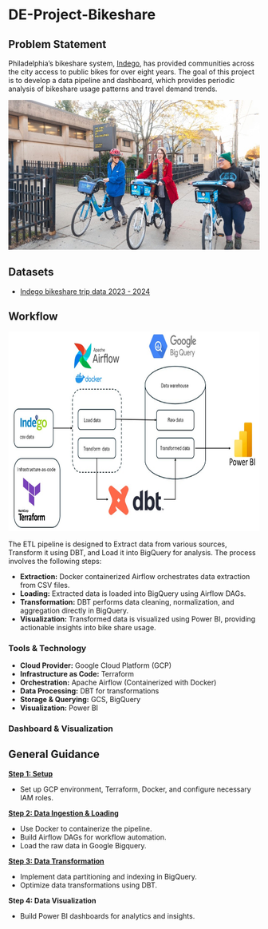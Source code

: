# DE-Project-Bikeshare

## Problem Statement

Philadelphia’s bikeshare system, [Indego](https://www.rideindego.com/), has provided communities across the city access to public bikes for over eight years. The goal of this project is to develop a data pipeline and dashboard, which provides periodic analysis of bikeshare usage patterns and travel demand trends.

<img src="Figures/indego.jpg" alt="Indego" height="300" width="600">

## Datasets

-  [Indego bikeshare trip data 2023 - 2024](https://www.rideindego.com/about/data/)

## Workflow

<img src="Figures/workflow.jpg" alt="wf" height="400" width="800">

The ETL pipeline is designed to Extract data from various sources, Transform it using DBT, and Load it into BigQuery for analysis. The process involves the following steps:
- **Extraction:** Docker containerized Airflow orchestrates data extraction from CSV files.
- **Loading:** Extracted data is loaded into BigQuery using Airflow DAGs.
- **Transformation:** DBT performs data cleaning, normalization, and aggregation directly in BigQuery.
- **Visualization:** Transformed data is visualized using Power BI, providing actionable insights into bike share usage.


### Tools & Technology

- **Cloud Provider:** Google Cloud Platform (GCP)
- **Infrastructure as Code:** Terraform
- **Orchestration:** Apache Airflow (Containerized with Docker)
- **Data Processing:** DBT for transformations
- **Storage & Querying:** GCS, BigQuery
- **Visualization:** Power BI

### Dashboard & Visualization

## General Guidance

[**Step 1: Setup**](https://github.com/Anran0716/DE-Project-Bikeshare/tree/main/Terraform)

- Set up GCP environment, Terraform, Docker, and configure necessary IAM roles.

[**Step 2: Data Ingestion & Loading**](https://github.com/Anran0716/DE-Project-Bikeshare/tree/main/Airflow)

- Use Docker to containerize the pipeline. 
- Build Airflow DAGs for workflow automation.
- Load the raw data in Google Bigquery. 

[**Step 3: Data Transformation**](https://github.com/Anran0716/DE-Project-Bikeshare/tree/main/DBT)

- Implement data partitioning and indexing in BigQuery.
- Optimize data transformations using DBT.

**Step 4: Data Visualization**

- Build Power BI dashboards for analytics and insights.